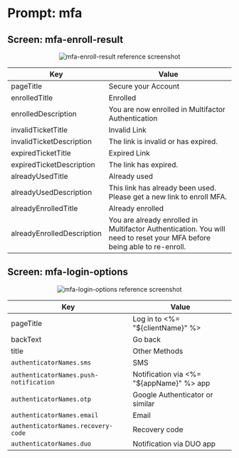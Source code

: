 # Prompt: mfa

## Screen: mfa-enroll-result

<p style="text-align: center;">
  <img alt="mfa-enroll-result reference screenshot" class="ul-prompt-screenshot" data-ul-prompt="mfa-enroll-result" src="/universal-login/text-customization-prompts/images/mfa-enroll-result.png" />
</p>

|Key|Value|
|----------|----------|
|pageTitle|Secure your Account|
|enrolledTitle|Enrolled|
|enrolledDescription|You are now enrolled in Multifactor Authentication|
|invalidTicketTitle|Invalid Link|
|invalidTicketDescription|The link is invalid or has expired.|
|expiredTicketTitle|Expired Link|
|expiredTicketDescription|The link has expired.|
|alreadyUsedTitle|Already used|
|alreadyUsedDescription|This link has already been used. Please get a new link to enroll MFA.|
|alreadyEnrolledTitle|Already enrolled|
|alreadyEnrolledDescription|You are already enrolled in Multifactor Authentication. You will need to reset your MFA before being able to re-enroll.|

## Screen: mfa-login-options

<p style="text-align: center;">
  <img alt="mfa-login-options reference screenshot" class="ul-prompt-screenshot" data-ul-prompt="mfa-login-options" src="/universal-login/text-customization-prompts/images/mfa-login-options.png" />
</p>

|Key|Value|
|----------|----------|
|pageTitle|Log in to <%= "${clientName}" %>|
|backText|Go back|
|title|Other Methods|
|`authenticatorNames.sms`|SMS|
|`authenticatorNames.push-notification`|Notification via <%= "${appName}" %> app|
|`authenticatorNames.otp`|Google Authenticator or similar|
|`authenticatorNames.email`|Email|
|`authenticatorNames.recovery-code`|Recovery code|
|`authenticatorNames.duo`|Notification via DUO app|
